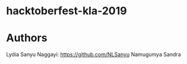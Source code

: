 # hacktoberfest-kla-2019
# Authors
Lydia Sanyu Naggayi: https://github.com/NLSanyu
Namugumya Sandra

